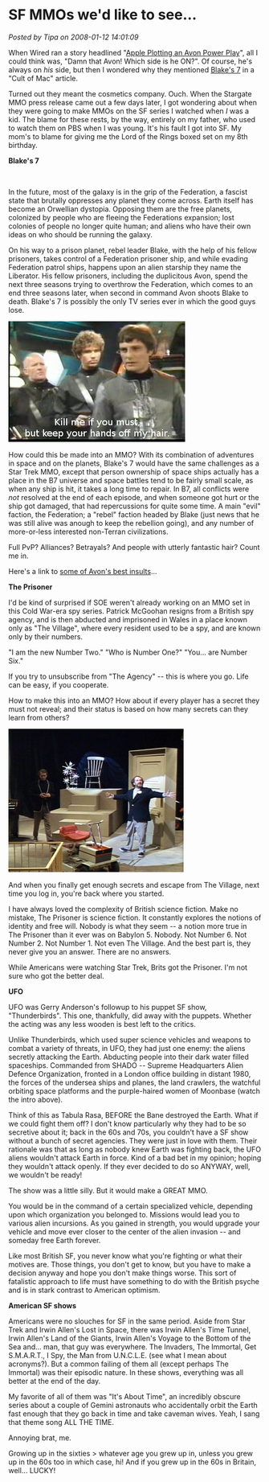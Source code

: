 # SF MMOs we'd like to see...

*Posted by Tipa on 2008-01-12 14:01:09*

When Wired ran a story headlined "[Apple Plotting an Avon Power Play](http://www.wired.com/gadgets/mac/commentary/cultofmac/2008/01/cultofmac_0109)", all I could think was, "Damn that Avon! Which side is he ON?". Of course, he's always on *his* side, but then I wondered why they mentioned [Blake's 7](http://en.wikipedia.org/wiki/Blake%27s_7) in a "Cult of Mac" article. 

Turned out they meant the cosmetics company. Ouch. When the Stargate MMO press release came out a few days later, I got wondering about when they were going to make MMOs on the SF series I watched when *I* was a kid. The blame for these rests, by the way, entirely on my father, who used to watch them on PBS when I was young. It's his fault I got into SF. My mom's to blame for giving me the Lord of the Rings boxed set on my 8th birthday. 

**Blake's 7**

`
`

In the future, most of the galaxy is in the grip of the Federation, a fascist state that brutally oppresses any planet they come across. Earth itself has become an Orwellian dystopia. Opposing them are the free planets, colonized by people who are fleeing the Federations expansion; lost colonies of people no longer quite human; and aliens who have their own ideas on who should be running the galaxy.

On his way to a prison planet, rebel leader Blake, with the help of his fellow prisoners, takes control of a Federation prisoner ship, and while evading Federation patrol ships, happens upon an alien starship they name the Liberator. His fellow prisoners, including the duplicitous Avon, spend the next three seasons trying to overthrow the Federation, which comes to an end three seasons later, when second in command Avon shoots Blake to death. Blake's 7 is possibly the only TV series ever in which the good guys lose.

![avon.jpg](../uploads/2008/01/avon.jpg)

How could this be made into an MMO? With its combination of adventures in space and on the planets, Blake's 7 would have the same challenges as a Star Trek MMO, except that person ownership of space ships actually has a place in the B7 universe and space battles tend to be fairly small scale, as when any ship is hit, it takes a long time to repair. In B7, all conflicts were *not* resolved at the end of each episode, and when someone got hurt or the ship got damaged, that had repercussions for quite some time. A main "evil" faction, the Federation; a "rebel" faction headed by Blake (just news that he was still alive was anough to keep the rebellion going), and any number of more-or-less interested non-Terran civilizations.

Full PvP? Alliances? Betrayals? And people with utterly fantastic hair? Count me in.

Here's a link to [some of Avon's best insults](http://youtube.com/watch?v=SWHLU8fwi80)...


**The Prisoner**



I'd be kind of surprised if SOE weren't already working on an MMO set in this Cold War-era spy series. Patrick McGoohan resigns from a British spy agency, and is then abducted and imprisoned in Wales in a place known only as "The Village", where every resident used to be a spy, and are known only by their numbers.

"I am the new Number Two." "Who is Number One?" "You... are Number Six."

If you try to unsubscribe from "The Agency" -- this is where you go. Life can be easy, if you cooperate.

How to make this into an MMO? How about if every player has a secret they must not reveal; and their status is based on how many secrets can they learn from others?

![screenshot4.png](../uploads/2008/01/screenshot4.png)

And when you finally get enough secrets and escape from The Village, next time you log in, you're back where you started.

I have always loved the complexity of British science fiction. Make no mistake, The Prisoner is science fiction. It constantly explores the notions of identity and free will. Nobody is what they seem -- a notion more true in The Prisoner than it ever was on Babylon 5. Nobody. Not Number 6. Not Number 2. Not Number 1. Not even The Village. And the best part is, they never give you an answer. There are no answers.

While Americans were watching Star Trek, Brits got the Prisoner. I'm not sure who got the better deal.

**UFO**



UFO was Gerry Anderson's followup to his puppet SF show, "Thunderbirds". This one, thankfully, did away with the puppets. Whether the acting was any less wooden is best left to the critics.

Unlike Thunderbirds, which used super science vehicles and weapons to combat a variety of threats, in UFO, they had just one enemy: the aliens secretly attacking the Earth. Abducting people into their dark water filled spaceships. Commanded from SHADO -- Supreme Headquarters Alien Defence Organization, fronted in a London office building in distant 1980, the forces of the undersea ships and planes, the land crawlers, the watchful orbiting space platforms and the purple-haired women of Moonbase (watch the intro above).

Think of this as Tabula Rasa, BEFORE the Bane destroyed the Earth. What if we could fight them off? I don't know particularly why they had to be so secretive about it; back in the 60s and 70s, you couldn't have a SF show without a bunch of secret agencies. They were just in love with them. Their rationale was that as long as nobody knew Earth was fighting back, the UFO aliens wouldn't attack Earth in force. Kind of a bad bet in my opinion; hoping they wouldn't attack openly. If they ever decided to do so ANYWAY, well, we wouldn't be ready!

The show was a little silly. But it would make a GREAT MMO.

You would be in the command of a certain specialized vehicle, depending upon which organization you belonged to. Missions would lead you to various alien incursions. As you gained in strength, you would upgrade your vehicle and move ever closer to the center of the alien invasion -- and someday free Earth forever.

Like most British SF, you never know what you're fighting or what their motives are. Those things, you don't get to know, but you have to make a decision anyway and hope you don't make things worse. This sort of fatalistic approach to life must have something to do with the British psyche and is in stark contrast to American optimism.

**American SF shows**

Americans were no slouches for SF in the same period. Aside from Star Trek and Irwin Allen's Lost in Space, there was Irwin Allen's Time Tunnel, Irwin Allen's Land of the Giants, Irwin Allen's Voyage to the Bottom of the Sea and... man, that guy was everywhere. The Invaders, The Immortal, Get S.M.A.R.T., I Spy, the Man from U.N.C.L.E. (see what I mean about acronyms?). But a common failing of them all (except perhaps The Immortal) was their episodic nature. In these shows, everything was all better at the end of the day.



My favorite of all of them was "It's About Time", an incredibly obscure series about a couple of Gemini astronauts who accidentally orbit the Earth fast enough that they go back in time and take caveman wives. Yeah, I sang that theme song ALL THE TIME.

Annoying brat, me.

Growing up in the sixties > whatever age you grew up in, unless you grew up in the 60s too in which case, hi! And if you grew up in the 60s in Britain, well... LUCKY!

